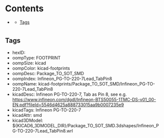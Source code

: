 



Contents
========

* [](#)
	* [Tags](#tags)

# 

## Tags

- hexID: 
- oompType: FOOTPRINT
- oompSize: kicad
- oompColor: kicad-footprints
- oompDesc: Package_TO_SOT_SMD
- oompIndex: Infineon_PG-TO-220-7Lead_TabPin8
- oompName: kicad-footprints/Package_TO_SOT_SMD/Infineon_PG-TO-220-7Lead_TabPin8
- kicadDesc: Infineon PG-TO-220-7, Tab as Pin 8, see e.g. https://www.infineon.com/dgdl/Infineon-BTS50055-1TMC-DS-v01_00-EN.pdf?fileId=5546d4625a888733015aa9b0007235e9
- kicadTags: Infineon PG-TO-220-7
- kicadAttr: smd
- kicad3DModel: ${KICAD6_3DMODEL_DIR}/Package_TO_SOT_SMD.3dshapes/Infineon_PG-TO-220-7Lead_TabPin8.wrl
